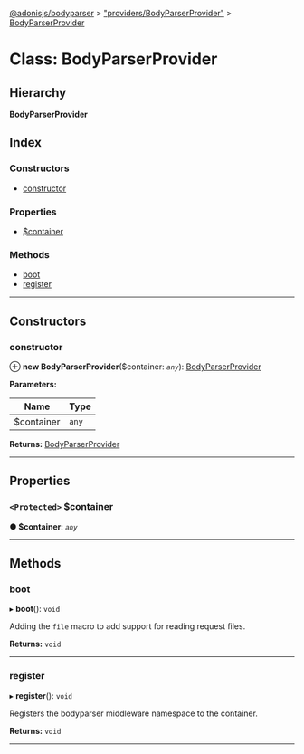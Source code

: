 [@adonisjs/bodyparser](../README.md) > ["providers/BodyParserProvider"](../modules/_providers_bodyparserprovider_.md) > [BodyParserProvider](../classes/_providers_bodyparserprovider_.bodyparserprovider.md)

# Class: BodyParserProvider

## Hierarchy

**BodyParserProvider**

## Index

### Constructors

* [constructor](_providers_bodyparserprovider_.bodyparserprovider.md#constructor)

### Properties

* [$container](_providers_bodyparserprovider_.bodyparserprovider.md#_container)

### Methods

* [boot](_providers_bodyparserprovider_.bodyparserprovider.md#boot)
* [register](_providers_bodyparserprovider_.bodyparserprovider.md#register)

---

## Constructors

<a id="constructor"></a>

###  constructor

⊕ **new BodyParserProvider**($container: *`any`*): [BodyParserProvider](_providers_bodyparserprovider_.bodyparserprovider.md)

**Parameters:**

| Name | Type |
| ------ | ------ |
| $container | `any` |

**Returns:** [BodyParserProvider](_providers_bodyparserprovider_.bodyparserprovider.md)

___

## Properties

<a id="_container"></a>

### `<Protected>` $container

**● $container**: *`any`*

___

## Methods

<a id="boot"></a>

###  boot

▸ **boot**(): `void`

Adding the `file` macro to add support for reading request files.

**Returns:** `void`

___
<a id="register"></a>

###  register

▸ **register**(): `void`

Registers the bodyparser middleware namespace to the container.

**Returns:** `void`

___


